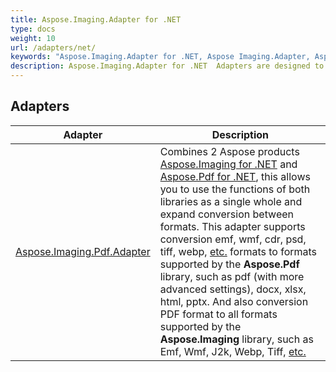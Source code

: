 ```yaml
---
title: Aspose.Imaging.Adapter for .NET
type: docs
weight: 10
url: /adapters/net/
keywords: "Aspose.Imaging.Adapter for .NET, Aspose Imaging.Adapter, Aspose API Reference."
description: Aspose.Imaging.Adapter for .NET  Adapters are designed to combine Aspose products to increase conversion between formats. And ensure ease of use.
---
```


## Adapters

| Adapter | Description |
| --- | --- |
| [Aspose.Imaging.Pdf.Adapter](./aspose.imaging.pdf.adapter/) | Combines 2 Aspose products [Aspose.Imaging for .NET](https://products.aspose.com/imaging/net/) and [Aspose.Pdf for .NET](https://products.aspose.com/pdf/net/), this allows you to use the functions of both libraries as a single whole and expand conversion between formats. This adapter supports conversion emf, wmf, cdr, psd, tiff, webp, [etc.](https://docs.aspose.com/imaging/net/supported-file-formats/)  formats to formats supported by the **Aspose.Pdf** library, such as pdf (with more advanced settings), docx, xlsx, html, pptx. And also conversion PDF format to all formats supported by the **Aspose.Imaging** library, such as Emf, Wmf, J2k, Webp, Tiff, [etc.](https://docs.aspose.com/imaging/net/supported-file-formats/)  |
